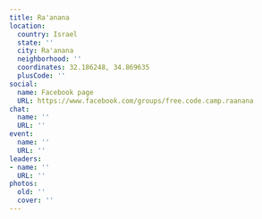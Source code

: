 ```yaml
---
title: Ra'anana
location:
  country: Israel
  state: ''
  city: Ra'anana
  neighborhood: ''
  coordinates: 32.186248, 34.869635
  plusCode: ''
social:
  name: Facebook page
  URL: https://www.facebook.com/groups/free.code.camp.raanana
chat:
  name: ''
  URL: ''
event:
  name: ''
  URL: ''
leaders:
- name: ''
  URL: ''
photos:
  old: ''
  cover: ''
---
```

